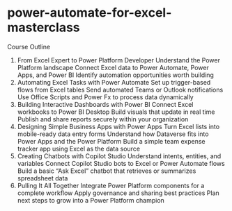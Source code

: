 # power-automate-for-excel-masterclass

Course Outline
1. From Excel Expert to Power Platform Developer
Understand the Power Platform landscape
Connect Excel data to Power Automate, Power Apps, and Power BI
Identify automation opportunities worth building
2. Automating Excel Tasks with Power Automate
Set up trigger-based flows from Excel tables
Send automated Teams or Outlook notifications
Use Office Scripts and Power Fx to process data dynamically
3. Building Interactive Dashboards with Power BI
Connect Excel workbooks to Power BI Desktop
Build visuals that update in real time
Publish and share reports securely within your organization
4. Designing Simple Business Apps with Power Apps
Turn Excel lists into mobile-ready data entry forms
Understand how Dataverse fits into Power Apps and the Power Platform
Build a simple team expense tracker app using Excel as the data source
5. Creating Chatbots with Copilot Studio
Understand intents, entities, and variables
Connect Copilot Studio bots to Excel or Power Automate flows
Build a basic “Ask Excel” chatbot that retrieves or summarizes spreadsheet data
6. Pulling It All Together
Integrate Power Platform components for a complete workflow
Apply governance and sharing best practices
Plan next steps to grow into a Power Platform champion
